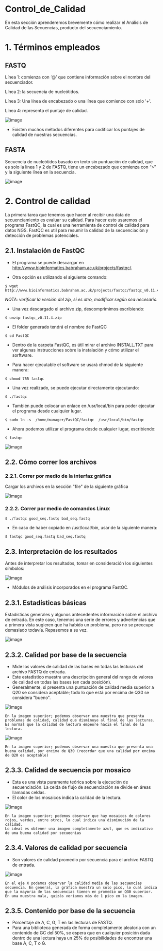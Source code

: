# Control_de_Calidad
En esta sección aprenderemos brevemente cómo realizar el Análisis de Calidad de las Secuencias, producto del secuenciamiento.
# 1. Términos empleados
## FASTQ

Línea 1: comienza con ‘@’ que contiene información sobre el nombre del secuenciador.

Línea 2: la secuencia de nucleótidos.

Línea 3: Una línea de encabezado o una línea que comience con solo '+'.

Línea 4: representa el puntaje de calidad.


![image](https://user-images.githubusercontent.com/84040152/119056915-21005b00-b991-11eb-9e26-22217e7751dd.png)

- Existen muchos métodos diferentes para codificar los puntajes de calidad de nuestras secuencias.


## FASTA

Secuencia de nucleótidos basado en texto sin puntuación de calidad, que es solo la línea 1 y 2 de FASTQ, tiene un encabezado que comienza con “>” y la siguiente línea en la secuencia.

![image](https://user-images.githubusercontent.com/84040152/119057013-51e09000-b991-11eb-8e8f-7bee8d4c8ee3.png)

# 2. Control de calidad
La primera tarea que tenemos que hacer al recibir una data de secuenciamiento es evaluar su calidad. Para hacer esto usaremos el programa FastQC, la cual es una herramienta de control de calidad para datos NGS. 
FastQC es   util para resumir la calidad de la secuenciación y detección de problemas potenciales.
## 2.1. Instalación de FastQC
* El programa se puede descargar en http://www.bioinformatics.babraham.ac.uk/projects/fastqc/.
- Otra opción es utilizando el siguiente comando:

```
$ wget http://www.bioinformatics.babraham.ac.uk/projects/fastqc/fastqc_v0.11.4.zip
```
*NOTA: verificar la versión del zip, si es otro, modificar según sea necesario.*

* Una vez descargado el archivo zip, descomprimimos escribiendo:

```
$ unzip fastqc_v0.11.4.zip
```
  
* El folder generado tendrá el nombre de FastQC
  
```  
$ cd FastQC 
```
   
* Dentro de la carpeta FastQC, es útil mirar el archivo INSTALL.TXT para ver algunas instrucciones sobre la instalación y cómo utilizar el sorftware.

- Para hacer ejecutable el software se usará chmod de la siguiente manera:

```   
$ chmod 755 fastqc   
```
 
* Una vez realizado, se puede ejecutar directamente ejecutando: 
 
 ```  
 $ ./fastqc
 ```
  
* También puede colocar un enlace en /usr/local/bin para poder ejecutar el programa desde cualquier lugar.
  
``` 
$ sudo ln -s  /home/manager/FastQC/fastqc  /usr/local/bin/fastqc   
```

* Ahora podemos utilizar el programa desde cualquier lugar, escribiendo:

```
$ fastqc
```
![image](https://user-images.githubusercontent.com/84040152/119067333-6fb8ef80-b9a7-11eb-8433-1e5d695d6bd4.png)


## 2.2. Cómo correr los archivos
### 2.2.1. Correr por medio de la interfaz gráfica

Cargar los archivos en la sección "file" de la siguiente gráfica

![image](https://user-images.githubusercontent.com/84040152/119067417-a4c54200-b9a7-11eb-9ccb-ec589d2d0095.png)

### 2.2.2. Correr por medio de comandos Linux

```
$ ./fastqc good_seq.fastq bad_seq.fastq 
```
* En caso de haber copiado en /usr/local/bin, usar de la siguiente manera:

```
$ fastqc good_seq.fastq bad_seq.fastq 
```
## 2.3. Interpretación de los resultados
Antes de interpretar los resultados, tomar en consideración los siguientes símbolos: 

![image](https://user-images.githubusercontent.com/84040152/119068548-10a8aa00-b9aa-11eb-8a0d-339f471cd370.png)


* Módulos de análisis incorporados en el programa FastQC.

## 2.3.1. Estadísticas básicas

Estadísticas generales y algunos antecedentes información sobre el archivo de entrada.
En este caso, tenemos una serie de errores y advertencias que a primera vista sugieren que ha habido un problema, pero no se preocupe demasiado todavía. Repasemos a su vez.

![image](https://user-images.githubusercontent.com/84040152/119070549-d4774880-b9ad-11eb-86a1-1bc325c9d5cd.png)

## 2.3.2. Calidad por base de la secuencia

* Mide los valores de calidad de las bases en todas las lecturas del archivo FASTQ de entrada. 
* Este estadistico muestra una descripción general del rango de valores de calidad en todas las bases (en cada posición).
* Generalmente, si presenta una puntuación de calidad media superior a Q20 se considera aceptable; todo lo que está por encima de Q30 se considera "bueno".

![image](https://user-images.githubusercontent.com/84040152/120726867-c1c93d00-c49e-11eb-991a-579ee11666e1.png)

``` 
En la imagen superior; podemos observar una muestra que presenta problemas de calidad, calidad que disminuye al final de las lecturas. Es normal que la calidad de lectura empeore hacia el final de la lectura.    
```

![image](https://user-images.githubusercontent.com/84040152/120727446-2df87080-c4a0-11eb-8bd8-428b222aaa8b.png)

``` 
En la imagen superior; podemos observar una muestra que presenta una buena calidad, por encima de Q30 (recordar que una calidad por encima de Q20 es aceptable)    
```

## 2.3.3. Calidad de secuencia por mosaico

* Esta es una vista puramente teórica sobre la ejecución de secuenciación. La celda de flujo de secuenciación se divide en áreas llamadas celdas.
* El color de los mosaicos indica la calidad de la lectura.

![image](https://user-images.githubusercontent.com/84040152/120729287-61d59500-c4a4-11eb-9c57-a3a435b02423.png)

``` 
En la imagen superior; podemos observar que hay mosaicos de colores rojos, verdes, entre otros, lo cual indica una disminución de la calidad.
Lo ideal es obtener una imagen completamente azul, que es indicativo de una buena calidad por secuecnias 
```

## 2.3.4. Valores de calidad por secuencia

* Son valores de calidad promedio por secuencia para el archivo FASTQ de entrada.

![image](https://user-images.githubusercontent.com/84040152/120729987-1328fa80-c4a6-11eb-9551-63185a65b6b5.png)

``` 
En el eje X podemos observar la calidad media de las secuencias secuencia. En general, la gráfica muestra un solo pico, lo cual indica que la mayoria de las secuencias tienen en promedio un Q30 superior.
En una muestra mala, quizás veriamos más de 1 pico en la imagen.
```
## 2.3.5. Contenido por base de la secuencia

* Porcentaje de A, C, G, T en las lecturas de FASTQ.
* Para una biblioteca generada de forma completamente aleatoria con un contenido de GC del 50%, se espera que en cualquier posición dada dentro de una lectura haya un 25% de posibilidades de encontrar una base A, C, T o G.









